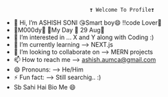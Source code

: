 
                                ❣️ Welcome To Profile❣️

- 👋 Hi, I’m ASHISH SONI 😘Smart boy😄 ‼️code Lover🔣
- 🧗M000dy🧒 🎉My Day 🎂 29 Aug🎂   
- 👀 I’m interested in ... X and Y along with Coding :)
- 🌱 I’m currently learning --> NEXT.js
- 💞️ I’m looking to collaborate on --> MERN projects
- 📫 How to reach me --> ashish.aumca@gmail.com
- 😄 Pronouns: --> He/Him
- ⚡ Fun fact: --> Still searchig.. :)
- Sb Sahi Hai Bio Me 😄

<!---
ashi5h745/ashi5h745 is a ✨ special ✨ repository because its `README.md` (this file) appears on your GitHub profile.
You can click the Preview link to take a look at your changes.
--->
